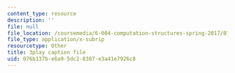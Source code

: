 ```yaml
---
content_type: resource
description: ''
file: null
file_location: /coursemedia/6-004-computation-structures-spring-2017/076b137be6a95dc28387e3a41e7926c8_QCo-RtfLzyc.vtt
file_type: application/x-subrip
resourcetype: Other
title: 3play caption file
uid: 076b137b-e6a9-5dc2-8387-e3a41e7926c8
---
```


